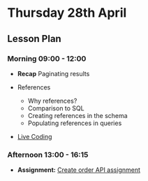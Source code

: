 # Thursday 28th April

## Lesson Plan

### Morning 09:00 - 12:00

+ **Recap** Paginating results
+ References
  + Why references?
  + Comparison to SQL
  + Creating references in the schema
  + Populating references in queries

 + [Live Coding](https://github.com/GillesDCI/live-coding2804)

### Afternoon 13:00 - 16:15

+ **Assignment:** [Create order API assignment](https://github.com/GillesDCI/references-crud-assignment)

